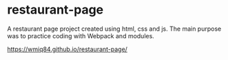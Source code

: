 # restaurant-page

A restaurant page project created using html, css and js. The main purpose was to practice coding with Webpack and modules.

https://wmiq84.github.io/restaurant-page/
